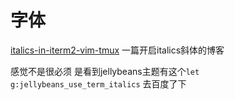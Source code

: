 # 字体
[italics-in-iterm2-vim-tmux](https://alexpearce.me/2014/05/italics-in-iterm2-vim-tmux/)
一篇开启italics斜体的博客

感觉不是很必须
是看到jellybeans主题有这个`let g:jellybeans_use_term_italics` 去百度了下


